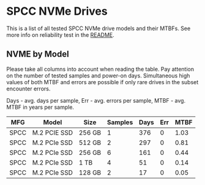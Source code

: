 SPCC NVMe Drives
================

This is a list of all tested SPCC NVMe drive models and their MTBFs. See more
info on reliability test in the [README](https://github.com/bsdhw/SMART).

NVME by Model
------------

Please take all columns into account when reading the table. Pay attention on the
number of tested samples and power-on days. Simultaneous high values of both MTBF
and errors are possible if only rare drives in the subset encounter errors.

Days - avg. days per sample,
Err  - avg. errors per sample,
MTBF - avg. MTBF in years per sample.

| MFG       | Model              | Size   | Samples | Days  | Err   | MTBF |
|-----------|--------------------|--------|---------|-------|-------|------|
| SPCC      | M.2 PCIE SSD       | 256 GB | 1       | 376   | 0     | 1.03   |
| SPCC      | M.2 PCIe SSD       | 512 GB | 2       | 297   | 0     | 0.81   |
| SPCC      | M.2 PCIe SSD       | 256 GB | 6       | 161   | 0     | 0.44   |
| SPCC      | M.2 PCIe SSD       | 1 TB   | 4       | 51    | 0     | 0.14   |
| SPCC      | M.2 PCIe SSD       | 128 GB | 2       | 17    | 0     | 0.05   |
